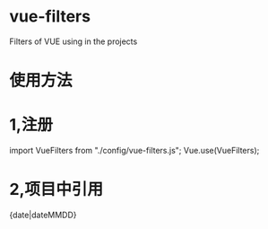 # vue-filters
Filters of VUE using in the projects 

# 使用方法
# 1,注册
import VueFilters from "./config/vue-filters.js";
Vue.use(VueFilters);
# 2,项目中引用
{date|dateMMDD}
